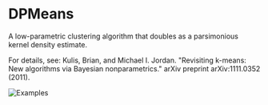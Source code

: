 # DPMeans
A low-parametric clustering algorithm that doubles as a parsimonious kernel density estimate. 

For details, see: Kulis, Brian, and Michael I. Jordan. "Revisiting k-means: New algorithms via Bayesian nonparametrics." arXiv preprint arXiv:1111.0352 (2011).

![Examples](test/test_dp_means.ipynb)
